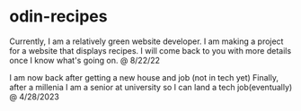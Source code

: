 # odin-recipes
Currently, I am a relatively green website developer.
I am making a project for a website that displays recipes.
I will come back to you with more details once I know what's going on. @ 8/22/22

I am now back after getting a new house and job (not in tech yet)
Finally, after a millenia I am a senior at university so I can land a tech job(eventually) @ 4/28/2023 

